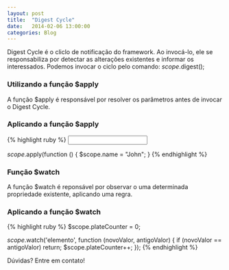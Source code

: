 ```yaml
---
layout: post
title:  "Digest Cycle"
date:   2014-02-06 13:00:00
categories: Blog
---
```


Digest Cycle é o cliclo de notificação do framework. Ao invocá-lo, ele se responsabiliza por detectar as alterações existentes e informar os interessados. Podemos invocar o ciclo pelo comando: $scope.$digest();

<h3>Utilizando a função $apply</h3> 
A função $apply é responsável por resolver os parâmetros antes de invocar o Digest Cycle. 

<h3>Aplicando a função $apply</h3>
{% highlight ruby %}
<input type="text" ng-model="name"/> 

$scope.$apply(function () { 
	$scope.name = "John"; 
}
{% endhighlight %}

<h3>Função $watch</h3> 
A função $watch é reponsável por observar o uma determinada propriedade existente, aplicando uma regra.

<h3>Aplicando a função $watch</h3>
{% highlight ruby %}
$scope.plateCounter = 0; 

$scope.$watch('elemento', function (novoValor, antigoValor) {
	if (novoValor == antigoValor) return; 
	$scope.plateCounter++; 
});
{% endhighlight %}



Dúvidas? Entre em contato!



